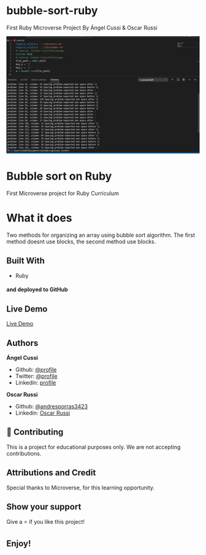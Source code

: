 # bubble-sort-ruby

First Ruby Microverse Project By Ángel Cussi &amp; Oscar Russi

![screenshot](./screenshot.png)

# Bubble sort on Ruby 

First Microverse project for Ruby Curriculum

# What it does

Two methods for organizing an array using bubble sort algorithm. The first method doesnt use blocks, the second method use blocks.

## Built With

- Ruby

#### and deployed to GitHub

## Live Demo

[Live Demo](https://repl.it/@yoxter3423/bubble-sort-ruby-1)

## Authors

**Ángel Cussi**
- Github: [@profile](https://github.com/abcussi)
- Twitter: [@profile](https://twitter.com/thecussi)
- Linkedin: [profile](https://www.linkedin.com/in/angel-cussi-1b2310174/)

**Oscar Russi**
- Github: [@andresporras3423](https://github.com/andresporras3423/)
- Linkedin: [Oscar Russi](https://www.linkedin.com/in/oscar-andr%C3%A9s-russi-porras-053236167/)

## 🤝 Contributing

This is a project for educational purposes only. We are not accepting contributions.

## Attributions and Credit

Special thanks to Microverse, for this learning opportunity. 

## Show your support

Give a ⭐️ if you like this project!

## Enjoy!
